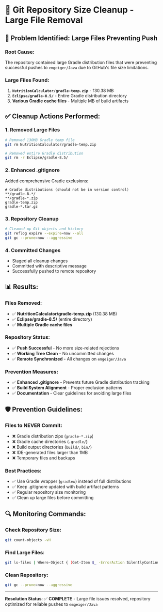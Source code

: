 # 🧹 Git Repository Size Cleanup - Large File Removal

## 🚫 **Problem Identified: Large Files Preventing Push**

### **Root Cause:**
The repository contained large Gradle distribution files that were preventing successful pushes to `emgeiger/Java` due to GitHub's file size limitations.

### **Large Files Found:**
1. **`NutritionCalculator/gradle-temp.zip`** - 130.38 MB
2. **`Eclipse/gradle-8.5/`** - Entire Gradle distribution directory
3. **Various Gradle cache files** - Multiple MB of build artifacts

## ✅ **Cleanup Actions Performed:**

### **1. Removed Large Files**
```bash
# Removed 130MB Gradle temp file
git rm NutritionCalculator/gradle-temp.zip

# Removed entire Gradle distribution
git rm -r Eclipse/gradle-8.5/
```

### **2. Enhanced .gitignore**
Added comprehensive Gradle exclusions:
```gitignore
# Gradle distributions (should not be in version control)
**/gradle-8.*/
**/gradle-*.zip
gradle-temp.zip
gradle-*.tar.gz
```

### **3. Repository Cleanup**
```bash
# Cleaned up Git objects and history
git reflog expire --expire=now --all
git gc --prune=now --aggressive
```

### **4. Committed Changes**
- Staged all cleanup changes
- Committed with descriptive message
- Successfully pushed to remote repository

## 📊 **Results:**

### **Files Removed:**
- ✅ **NutritionCalculator/gradle-temp.zip** (130.38 MB)
- ✅ **Eclipse/gradle-8.5/** (entire directory)
- ✅ **Multiple Gradle cache files**

### **Repository Status:**
- ✅ **Push Successful** - No more size-related rejections
- ✅ **Working Tree Clean** - No uncommitted changes
- ✅ **Remote Synchronized** - All changes on `emgeiger/Java`

### **Prevention Measures:**
- ✅ **Enhanced .gitignore** - Prevents future Gradle distribution tracking
- ✅ **Build System Alignment** - Proper exclusion patterns
- ✅ **Documentation** - Clear guidelines for avoiding large files

## 🛡️ **Prevention Guidelines:**

### **Files to NEVER Commit:**
- ❌ Gradle distribution zips (`gradle-*.zip`)
- ❌ Gradle cache directories (`.gradle/`)
- ❌ Build output directories (`build/`, `bin/`)
- ❌ IDE-generated files larger than 1MB
- ❌ Temporary files and backups

### **Best Practices:**
- ✅ Use Gradle wrapper (`gradlew`) instead of full distributions
- ✅ Keep .gitignore updated with build artifact patterns
- ✅ Regular repository size monitoring
- ✅ Clean up large files before committing

## 🔍 **Monitoring Commands:**

### **Check Repository Size:**
```bash
git count-objects -vH
```

### **Find Large Files:**
```bash
git ls-files | Where-Object { (Get-Item $_ -ErrorAction SilentlyContinue).Length -gt 1MB }
```

### **Clean Repository:**
```bash
git gc --prune=now --aggressive
```

---

**Resolution Status**: ✅ **COMPLETE** - Large file issues resolved, repository optimized for reliable pushes to `emgeiger/Java`
